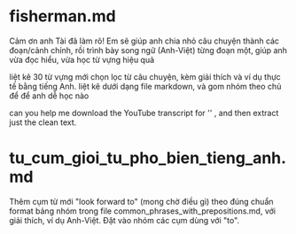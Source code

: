 # fisherman.md
Cảm ơn anh Tài đã làm rõ! Em sẽ giúp anh chia nhỏ câu chuyện thành các đoạn/cảnh chính, rồi trình bày song ngữ (Anh-Việt) từng đoạn một, giúp anh vừa đọc hiểu, vừa học từ vựng hiệu quả

liệt kê 30 từ vựng mới chọn lọc từ câu chuyện, kèm giải thích và ví dụ thực tế bằng tiếng Anh. liệt kê dưới dạng file markdown, và gom nhóm theo chủ để để anh dễ học nào


can you help me download the YouTube transcript for '' , and then extract just the clean text. 

# tu_cum_gioi_tu_pho_bien_tieng_anh.md
Thêm cụm từ mới "look forward to" (mong chờ điều gì) theo đúng chuẩn format bảng nhóm trong file common_phrases_with_prepositions.md, với giải thích, ví dụ Anh-Việt. Đặt vào nhóm các cụm dùng với "to".